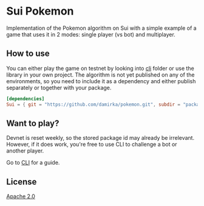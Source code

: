 # Sui Pokemon

Implementation of the Pokemon algorithm on Sui with a simple example of a game that uses it in 2 modes: single player (vs bot) and multiplayer.

## How to use

You can either play the game on testnet by looking into [cli](./cli) folder or use the library in your own project. The algorithm is not yet published on any of the environments, so you need to include it as a dependency and either publish separately or together with your package.

```toml
[dependencies]
Sui = { git = "https://github.com/damirka/pokemon.git", subdir = "packages/pokemon", rev = "main" }
```

## Want to play?

Devnet is reset weekly, so the stored package id may already be irrelevant. However, if it does work, you're free to use CLI to challenge a bot or another player.

Go to [CLI](./cli) for a guide.

## License

[Apache 2.0](./LICENSE)
